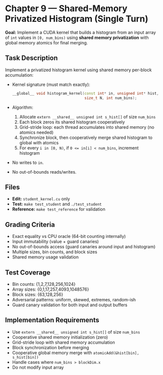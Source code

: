 # Chapter 9 — Shared-Memory Privatized Histogram (Single Turn)

**Goal:** Implement a CUDA kernel that builds a histogram from an input array of `int` values in `[0, num_bins)` using **shared memory privatization** with global memory atomics for final merging.

## Task Description

Implement a privatized histogram kernel using shared memory per-block accumulation:


- Kernel signature (must match exactly):
  ```cpp
  __global__ void histogram_kernel(const int* in, unsigned int* hist,
                                   size_t N, int num_bins);
  ```

- Algorithm:
  1. Allocate `extern __shared__ unsigned int s_hist[]` of size `num_bins`
  2. Each block zeros its shared histogram cooperatively
  3. Grid-stride loop: each thread accumulates into shared memory (no atomics needed)
  4. Synchronize block, then cooperatively merge shared histogram to global with atomics
  5. For every `i in [0, N)`, if `0 <= in[i] < num_bins`, increment histogram

- No writes to `in`.
- No out-of-bounds reads/writes.

## Files

- **Edit:** `student_kernel.cu` only
- **Test:** `make test_student` and `./test_student`
- **Reference:** `make test_reference` for validation

## Grading Criteria

- Exact equality vs CPU oracle (64-bit counting internally)
- Input immutability (value + guard canaries)
- No out-of-bounds access (guard canaries around input and histogram)
- Multiple sizes, bin counts, and block sizes
- Shared memory usage validation

## Test Coverage

- Bin counts: {1,2,7,128,256,1024}
- Array sizes: {0,1,17,257,4093,1048576}
- Block sizes: {63,128,256}
- Adversarial patterns: uniform, skewed, extremes, random-ish
- Guard canary validation for both input and output buffers

## Implementation Requirements

- Use `extern __shared__ unsigned int s_hist[]` of size `num_bins`
- Cooperative shared memory initialization (zero)
- Grid-stride loop with shared memory accumulation
- Block synchronization before merging
- Cooperative global memory merge with `atomicAdd(&hist[bin], s_hist[bin])`
- Handle cases where `num_bins > blockDim.x`
- Do not modify input array
